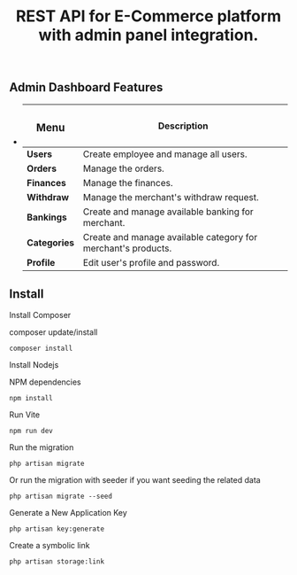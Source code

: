 
<h1 align="center">
REST API for E-Commerce platform with admin panel integration.
</h1>

</br>

## Admin Dashboard Features 

- |<h3>Menu  </h3>        |       Description                                                                 |
  |-----------------------|-----------------------------------------------------------------------------------|
  |<b>Users               | </b>Create employee and manage all users.                                         |
  |<b>Orders              | </b>Manage the orders.                                                            |
  |<b>Finances            | </b>Manage the finances.                                                          |
  |<b>Withdraw            | </b>Manage the merchant's withdraw request.                                       |
  |<b>Bankings            | </b>Create and manage available banking for merchant.                             |
  |<b>Categories          | </b>Create and manage available category for merchant's products.                 |
  |<b>Profile             | </b>Edit user's profile and password.                                             |



## Install

Install Composer

composer update/install 

```
composer install
```

Install Nodejs


NPM dependencies
```
npm install
```

Run Vite

```
npm run dev
```


Run the migration

```
php artisan migrate
```

Or run the migration with seeder if you want seeding the related data

```
php artisan migrate --seed
```

Generate a New Application Key

```
php artisan key:generate
```

Create a symbolic link

```
php artisan storage:link
```

